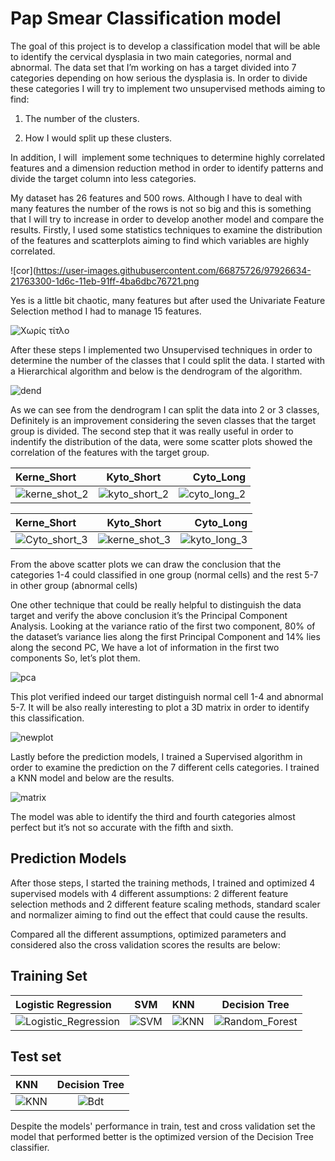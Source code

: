 # Pap Smear Classification model

The goal of this project is to develop a classification model that will be able to identify the cervical dysplasia in two main categories, normal and abnormal. The data set that I’m working on has a target divided into 7 categories depending on how serious the dysplasia is. In order to divide these categories I will try to implement two unsupervised methods aiming to find:
1.	The number of the clusters. 

2.	How I would split up these clusters.

In addition, I will  implement some techniques to determine highly correlated features and a dimension reduction method in order to identify patterns and divide the target column into less categories. 

My dataset has 26 features and 500 rows. Although I have to deal with many features the number of the rows is not so big and this is something that I will try to increase in order to develop another model and compare the results. Firstly, I used some statistics techniques to examine the distribution of the features and scatterplots aiming to find which variables are highly correlated.

![cor](https://user-images.githubusercontent.com/66875726/97926634-21763300-1d6c-11eb-91ff-4ba6dbc76721.png

Yes is a little bit chaotic, many features but after used the Univariate Feature Selection method I had to manage 15 features. 

![Χωρίς τίτλο](https://user-images.githubusercontent.com/66875726/97927626-04426400-1d6e-11eb-93c0-4b0e1c55659e.png)

After these steps I implemented two Unsupervised techniques in order to determine the number of the classes that I could split the data. I started with a Hierarchical algorithm and below is the dendrogram of the algorithm.   

![dend](https://user-images.githubusercontent.com/66875726/97928272-5a63d700-1d6f-11eb-8c35-62264709abce.png)

As we can see from the dendrogram I can split the data into 2 or 3 classes, Definitely is an improvement considering the seven classes that the target group is divided.
The second step that it was really useful in order to indentify the distribution of the data, were some scatter plots showed the correlation of the features with the target group.


| Kerne_Short  | Kyto_Short     | Cyto_Long |
| :---         |     :---:      |          ---: |
|  ![kerne_shot_2](https://user-images.githubusercontent.com/66875726/98175037-88c3ec80-1efe-11eb-8ac5-055d3f625522.png)   | ![kyto_short_2](https://user-images.githubusercontent.com/66875726/98175055-91b4be00-1efe-11eb-8a57-440330ee6cf5.png)     |  ![cyto_long_2](https://user-images.githubusercontent.com/66875726/98175084-9c6f5300-1efe-11eb-9e84-9e054936e671.png)
  


| Kerne_Short  | Kyto_Short     | Cyto_Long |
| :---         |     :---:      |          ---: |
|  ![Cyto_short_3](https://user-images.githubusercontent.com/66875726/98175102-a5602480-1efe-11eb-8c4b-34727d4d37e6.png) | ![kerne_shot_3](https://user-images.githubusercontent.com/66875726/98175129-af822300-1efe-11eb-95c3-17868aa802e4.png) | ![kyto_long_3](https://user-images.githubusercontent.com/66875726/98175149-b6109a80-1efe-11eb-8cb6-b22e0cc019da.png)

From the above scatter plots we can draw the conclusion that the categories 1-4 could classified in one group (normal cells) and the rest 5-7 in other group (abnormal cells)


One other technique that could be really helpful to distinguish the data target and verify the above conclusion it’s the Principal Component Analysis.
Looking at the variance ratio of the first two component,  80% of the dataset’s variance lies along the first Principal Component and 14% lies along the second PC, We have a lot of information in the first two components So, let’s plot them.

![pca](https://user-images.githubusercontent.com/66875726/98179019-81a0dc80-1f06-11eb-9105-2a140f14949c.png)

This plot verified indeed our target distinguish normal cell 1-4 and abnormal 5-7. It will be also really interesting to plot a 3D matrix in order to identify this classification.

![newplot](https://user-images.githubusercontent.com/66875726/98454976-88805700-2173-11eb-922d-d8783d77572a.png)

Lastly before the prediction models, I trained a Supervised algorithm in order to examine the prediction on the 7 different cells categories.  I trained a KNN model and below are the results.  

![matrix](https://user-images.githubusercontent.com/66875726/100937406-a4211800-34fb-11eb-8ee0-f29f8c396d15.png)

The model was able to identify the third and fourth categories almost perfect but it’s not so accurate with the fifth and sixth.     

## Prediction Models

After those steps, I started the training methods, I trained and optimized 4 supervised models with 4 different assumptions: 2 different feature selection methods and 2 different feature scaling methods, standard scaler and normalizer aiming to find out the effect that could cause the results.

Compared all the different assumptions, optimized parameters and considered also the cross validation scores the results are below:  

##                     Training Set
                       
| Logistic Regression  | SVM     |  KNN  | Decision Tree     |
| :---                 |     :---:       | :---              |     :---:      |   
| ![Logistic_Regression](https://user-images.githubusercontent.com/66875726/100944816-b05fa200-3508-11eb-8a76-26d1ca92f5e2.png)   | ![SVM](https://user-images.githubusercontent.com/66875726/100944837-bfdeeb00-3508-11eb-96c8-e7585a36da64.png) | ![KNN](https://user-images.githubusercontent.com/66875726/100944826-b786b000-3508-11eb-9ddc-f93a69f54543.png)| ![Random_Forest](https://user-images.githubusercontent.com/66875726/100944875-cf5e3400-3508-11eb-899e-4184c02a553b.png) | 

## Test set

| KNN  | Decision Tree     | 
| :---         |     :---:      |      
|  ![KNN](https://user-images.githubusercontent.com/66875726/100945878-d1c18d80-350a-11eb-898d-e5e03ad4326c.png) |  ![Bdt](https://user-images.githubusercontent.com/66875726/100947344-24e90f80-350e-11eb-896a-4bd67b1f4871.png) |

Despite the models' performance in train, test and cross validation set the model that performed better is the optimized version of the Decision Tree classifier.
















